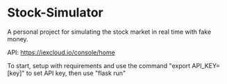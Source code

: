 # Stock-Simulator
 
A personal project for simulating the stock market in real time with fake money.

API: https://iexcloud.io/console/home

To start, setup with requirements and use the command "export API_KEY=[key]" to set API key, then use "flask run"
